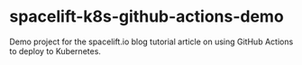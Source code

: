 # spacelift-k8s-github-actions-demo

Demo project for the spacelift.io blog tutorial article on using GitHub Actions to deploy to Kubernetes.
